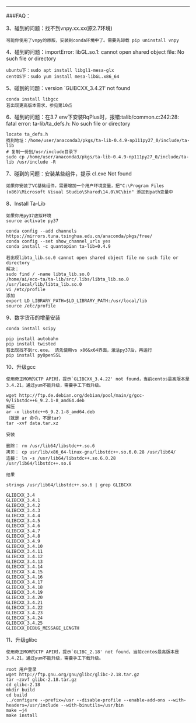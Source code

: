 
--------------------------------------------------------------------------------------------
###FAQ：

3、碰到的问题：找不到vnpy.xx.xx(原2.7环境)

    可能你使用了vnpy的原版，安装到conda环境中了。需要先卸载 pip uninstall vnpy


4、碰到的问题：importError: libGL.so.1: cannot open shared object file: No such file or directory

    ubuntu下：sudo apt install libgl1-mesa-glx
    centOS下：sudo yum install mesa-libGL.x86_64

5、碰到的问题：version `GLIBCXX_3.4.21' not found

    conda install libgcc
    若出现更高版本需求，参见第10点

6、碰到的问题：在3.7 env下安装RqPlus时，报错:talib/common.c:242:28: fatal error: ta-lib/ta_defs.h: No such file or directory

    locate ta_defs.h
    找到地址：/home/user/anaconda3/pkgs/ta-lib-0.4.9-np111py27_0/include/ta-lib
    # 复制一份到/usr/include目录下
    sudo cp /home/user/anaconda3/pkgs/ta-lib-0.4.9-np111py27_0/include/ta-lib /usr/include -R

7、碰到的问题：安装某些组件，提示 cl.exe Not found

    如果你安装了VC基础组件，需要增加一个用户环境变量，把"C:\Program Files (x86)\Microsoft Visual Studio\Shared\14.0\VC\bin" 添加到path变量中

8、Install Ta-Lib
    
    如果你用py37虚拟环境
    source activate py37
    
    conda config --add channels https://mirrors.tuna.tsinghua.edu.cn/anaconda/pkgs/free/
    conda config --set show_channel_urls yes
    conda install -c quantopian ta-lib=0.4.9
      
    若出现libta_lib.so.0 cannot open shared object file no such file or directory
    解决：
    sudo find / -name libta_lib.so.0    
    /home/ai/eco-ta/ta-lib/src/.libs/libta_lib.so.0    
    /usr/local/lib/libta_lib.so.0    
    vi /etc/profile    
    添加    
    export LD_LIBRARY_PATH=$LD_LIBRARY_PATH:/usr/local/lib    
    source /etc/profile

9、数字货币的增量安装

    conda install scipy
    
    pip install autobahn
    pip install twisted
    若出现找不到rc.exe， 请先使用vs x86&x64界面，激活py37后，再运行
    pip install pyOpenSSL

10、升级gcc

    使用奇正MOM的CTP API时，提示`GLIBCXX_3.4.22' not found，当前centos最高版本是 3.4.21，通过yum不能升级，需要手工下载升级。
    
    wget http://ftp.de.debian.org/debian/pool/main/g/gcc-9/libstdc++6_9.2.1-8_amd64.deb
    解压
    ar -x libstdc++6_9.2.1-8_amd64.deb    
    （就是 ar 命令，不是tar）    
    tar -xvf data.tar.xz

    安装
    
    删除： rm /usr/lib64/libstdc++.so.6    
    拷贝： cp usr/lib/x86_64-linux-gnu/libstdc++.so.6.0.28 /usr/lib64/    
    连接： ln -s /usr/lib64/libstdc++.so.6.0.28    /usr/lib64/libstdc++.so.6
    
    结果

    strings /usr/lib64/libstdc++.so.6 | grep GLIBCXX
    
    GLIBCXX_3.4
    GLIBCXX_3.4.1
    GLIBCXX_3.4.2
    GLIBCXX_3.4.3
    GLIBCXX_3.4.4
    GLIBCXX_3.4.5
    GLIBCXX_3.4.6
    GLIBCXX_3.4.7
    GLIBCXX_3.4.8
    GLIBCXX_3.4.9
    GLIBCXX_3.4.10
    GLIBCXX_3.4.11
    GLIBCXX_3.4.12
    GLIBCXX_3.4.13
    GLIBCXX_3.4.14
    GLIBCXX_3.4.15
    GLIBCXX_3.4.16
    GLIBCXX_3.4.17
    GLIBCXX_3.4.18
    GLIBCXX_3.4.19
    GLIBCXX_3.4.20
    GLIBCXX_3.4.21
    GLIBCXX_3.4.22
    GLIBCXX_3.4.23
    GLIBCXX_3.4.24
    GLIBCXX_3.4.25
    GLIBCXX_DEBUG_MESSAGE_LENGTH

11、升级glibc

    使用奇正MOM的CTP API时，提示`GLIBC_2.18' not found，当前centos最高版本是 3.4.21，通过yum不能升级，需要手工下载升级。
    
    root 用户登录
    wget http://ftp.gnu.org/gnu/glibc/glibc-2.18.tar.gz
    tar –zxvf glibc-2.18.tar.gz
    cd glibc-2.18
    mkdir build
    cd build
    ../configure --prefix=/usr --disable-profile --enable-add-ons --with-headers=/usr/include --with-binutils=/usr/bin
    make –j4
    make install
